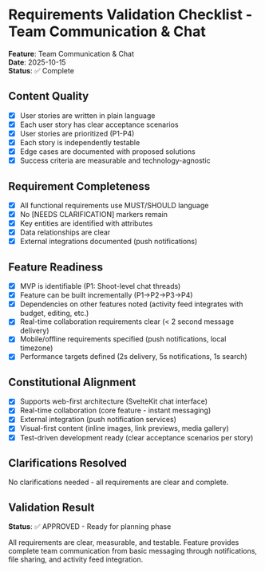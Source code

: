 # Requirements Validation Checklist - Team Communication & Chat

**Feature**: Team Communication & Chat  
**Date**: 2025-10-15  
**Status**: ✅ Complete

## Content Quality

- [x] User stories are written in plain language
- [x] Each user story has clear acceptance scenarios
- [x] User stories are prioritized (P1-P4)
- [x] Each story is independently testable
- [x] Edge cases are documented with proposed solutions
- [x] Success criteria are measurable and technology-agnostic

## Requirement Completeness

- [x] All functional requirements use MUST/SHOULD language
- [x] No [NEEDS CLARIFICATION] markers remain
- [x] Key entities are identified with attributes
- [x] Data relationships are clear
- [x] External integrations documented (push notifications)

## Feature Readiness

- [x] MVP is identifiable (P1: Shoot-level chat threads)
- [x] Feature can be built incrementally (P1→P2→P3→P4)
- [x] Dependencies on other features noted (activity feed integrates with budget, editing, etc.)
- [x] Real-time collaboration requirements clear (< 2 second message delivery)
- [x] Mobile/offline requirements specified (push notifications, local timezone)
- [x] Performance targets defined (2s delivery, 5s notifications, 1s search)

## Constitutional Alignment

- [x] Supports web-first architecture (SvelteKit chat interface)
- [x] Real-time collaboration (core feature - instant messaging)
- [x] External integration (push notification services)
- [x] Visual-first content (inline images, link previews, media gallery)
- [x] Test-driven development ready (clear acceptance scenarios per story)

## Clarifications Resolved

No clarifications needed - all requirements are clear and complete.

## Validation Result

**Status**: ✅ APPROVED - Ready for planning phase

All requirements are clear, measurable, and testable. Feature provides complete team communication from basic messaging through notifications, file sharing, and activity feed integration.
